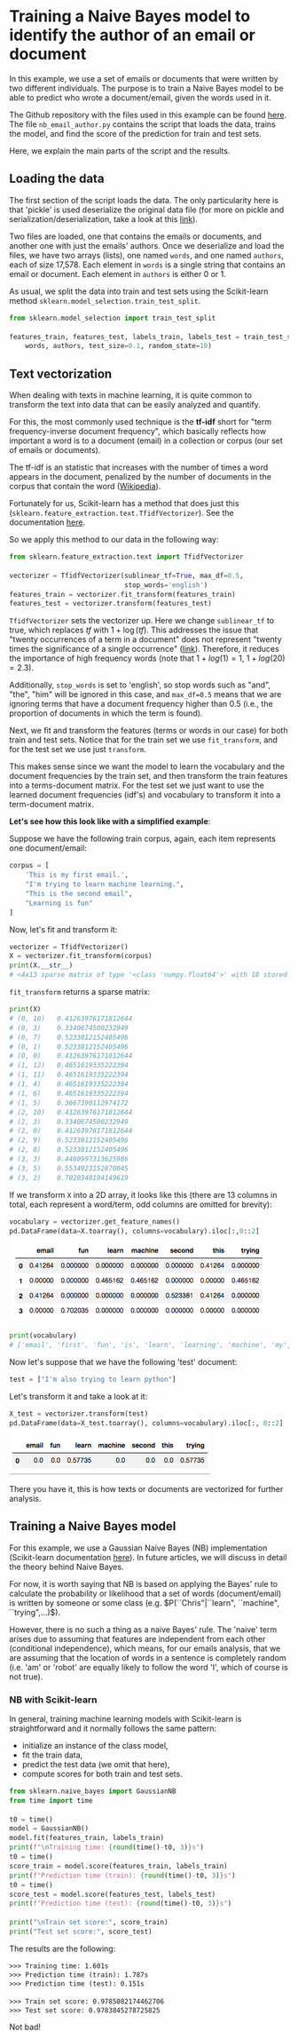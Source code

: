 # Training a Naive Bayes model to identify the author of an email or document

In this example, we use a set of emails or documents that were written by two different individuals. The purpose is to train a Naive Bayes model to be able to predict who wrote a document/email, given the words used in it.

The Github repository with the files used in this example can be found [here](https://github.com/duranivan/naivebayes-email-author). The file `nb_email_author.py` contains the script that loads the data, trains the model, and find the score of the prediction for train and test sets.

Here, we explain the main parts of the script and the results.


## Loading the data

The first section of the script loads the data. The only particularity here is that 'pickle' is used deserialize the original data file (for more on pickle and serialization/deserialization, take a look at this [link](https://docs.python.org/3/library/pickle.html)).

Two files are loaded, one that contains the emails or documents, and another one with just the emails' authors. Once we deserialize and load the files, we have two arrays (lists), one named `words`, and one named `authors`, each of size 17,578. Each element in `words` is a single string that contains an email or document. Each element in `authors` is either 0 or 1.

As usual, we split the data into train and test sets using the Scikit-learn method `sklearn.model_selection.train_test_split`. 

```python
from sklearn.model_selection import train_test_split

features_train, features_test, labels_train, labels_test = train_test_split(
    words, authors, test_size=0.1, random_state=10)
```


## Text vectorization

When dealing with texts in machine learning, it is quite common to transform the text into data that can be easily analyzed and quantify.

For this, the most commonly used technique is the **tf-idf** short for "term frequency-inverse document frequency", which basically reflects how important a word is to a document (email) in a collection or corpus (our set of emails or documents).

The tf-idf is an statistic that increases with the number of times a word appears in the document, penalized by the number of documents in the corpus that contain the word ([Wikipedia](https://en.wikipedia.org/wiki/Tf%E2%80%93idf)).

Fortunately for us, Scikit-learn has a method that does just this (`sklearn.feature_extraction.text.TfidfVectorizer`). See the documentation [here](http://scikit-learn.org/stable/modules/generated/sklearn.feature_extraction.text.TfidfVectorizer.html).

So we apply this method to our data in the following way:

```python
from sklearn.feature_extraction.text import TfidfVectorizer

vectorizer = TfidfVectorizer(sublinear_tf=True, max_df=0.5,
                             stop_words='english')
features_train = vectorizer.fit_transform(features_train)
features_test = vectorizer.transform(features_test)
```

`TfidfVectorizer` sets the vectorizer up. Here we change `sublinear_tf` to true, which replaces $tf$ with $1 + \log(tf)$. This addresses the issue that "twenty occurrences of a term in a document" does not represent "twenty times the significance of a single occurrence" ([link](https://nlp.stanford.edu/IR-book/html/htmledition/sublinear-tf-scaling-1.html)). Therefore, it reduces the importance of high frequency words (note that $1+log(1) = 1$, $1+log(20) = 2.3$).

Additionally, `stop_words` is set to 'english', so stop words such as "and", "the", "him" will be ignored in this case, and `max_df=0.5` means that we are ignoring terms that have a document frequency higher than 0.5 (i.e., the proportion of documents in which the term is found).

Next, we fit and transform the features (terms or words in our case) for both train and test sets. Notice that for the train set we use `fit_transform`, and for the test set we use just `transform`.

This makes sense since we want the model to learn the vocabulary and the document frequencies by the train set, and then transform the train features into a terms-document matrix. For the test set we just want to use the learned document frequencies (idf's) and vocabulary to transform it into a term-document matrix.

**Let's see how this look like with a simplified example**:

Suppose we have the following train corpus, again, each item represents one document/email:

```python
corpus = [
    'This is my first email.',
    "I'm trying to learn machine learning.",
    "This is the second email",
    "Learning is fun"
]
```

Now, let's fit and transform it:

```python
vectorizer = TfidfVectorizer()
X = vectorizer.fit_transform(corpus)
print(X.__str__)
# <4x13 sparse matrix of type '<class 'numpy.float64'>' with 18 stored elements in Compressed Sparse Row format>
```

`fit_transform` returns a sparse matrix:

```python
print(X)
# (0, 10)	0.41263976171812644
# (0, 3)	0.3340674500232949
# (0, 7)	0.5233812152405496
# (0, 1)	0.5233812152405496
# (0, 0)	0.41263976171812644
# (1, 12)	0.4651619335222394
# (1, 11)	0.4651619335222394
# (1, 4)	0.4651619335222394
# (1, 6)	0.4651619335222394
# (1, 5)	0.3667390112974172
# (2, 10)	0.41263976171812644
# (2, 3)	0.3340674500232949
# (2, 0)	0.41263976171812644
# (2, 9)	0.5233812152405496
# (2, 8)	0.5233812152405496
# (3, 3)	0.4480997313625986
# (3, 5)	0.5534923152870045
# (3, 2)	0.7020348194149619
```

If we transform `X` into a 2D array, it looks like this (there are 13 columns in total, each represent a word/term, odd columns are omitted for brevity):

```python
vocabulary = vectorizer.get_feature_names()
pd.DataFrame(data=X.toarray(), columns=vocabulary).iloc[:,0::2]
```

![](./images/img1.png)

```python
print(vocabulary)
# ['email', 'first', 'fun', 'is', 'learn', 'learning', 'machine', 'my', 'second', 'the', 'this', 'to', 'trying']
```

Now let's suppose that we have the following 'test' document:

```python
test = ["I'm also trying to learn python"]
```

Let's transform it and take a look at it:

```python
X_test = vectorizer.transform(test)
pd.DataFrame(data=X_test.toarray(), columns=vocabulary).iloc[:, 0::2]
```

![](./images/img2.png)


There you have it, this is how texts or documents are vectorized for further analysis.


## Training a Naive Bayes model

For this example, we use a Gaussian Naive Bayes (NB) implementation (Scikit-learn documentation [here](http://scikit-learn.org/stable/modules/generated/sklearn.naive_bayes.GaussianNB.html#sklearn.naive_bayes.GaussianNB)). In future articles, we will discuss in detail the theory behind Naive Bayes.

For now, it is worth saying that NB is based on applying the Bayes' rule to calculate the probability or likelihood that a set of words (document/email) is written by someone or some class (e.g. $P(``Chris"|``learn", ``machine", ``trying",...)$).

However, there is no such a thing as a naive Bayes' rule. The 'naive' term arises due to assuming that features are independent from each other (conditional independence), which means, for our emails analysis, that we are assuming that the location of words in a sentence is completely random (i.e. 'am' or 'robot' are equally likely to follow the word 'I', which of course is not true).

### NB with Scikit-learn

In general, training machine learning models with Scikit-learn is straightforward and it normally follows the same pattern:

- initialize an instance of the class model,
- fit the train data,
- predict the test data (we omit that here),
- compute scores for both train and test sets. 

```python
from sklearn.naive_bayes import GaussianNB
from time import time

t0 = time()
model = GaussianNB()
model.fit(features_train, labels_train)
print(f"\nTraining time: {round(time()-t0, 3)}s")
t0 = time()
score_train = model.score(features_train, labels_train)
print(f"Prediction time (train): {round(time()-t0, 3)}s")
t0 = time()
score_test = model.score(features_test, labels_test)
print(f"Prediction time (test): {round(time()-t0, 3)}s")

print("\nTrain set score:", score_train)
print("Test set score:", score_test)
```

The results are the following:

```
>>> Training time: 1.601s
>>> Prediction time (train): 1.787s
>>> Prediction time (test): 0.151s

>>> Train set score: 0.9785082174462706
>>> Test set score: 0.9783845278725825
```

Not bad!